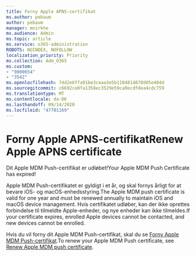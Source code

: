 ```yaml
---
title: Forny Apple APNS-certifikat
ms.author: pebaum
author: pebaum
manager: mnirkhe
ms.audience: Admin
ms.topic: article
ms.service: o365-administration
ROBOTS: NOINDEX, NOFOLLOW
localization_priority: Priority
ms.collection: Adm_O365
ms.custom:
- "9000654"
- "3542"
ms.openlocfilehash: 74d2e6ffa91be3caaa3e5b1104814870d05e404d
ms.sourcegitcommit: c6692ce0fa1358ec3529e59ca0ecdfdea4cdc759
ms.translationtype: MT
ms.contentlocale: da-DK
ms.lasthandoff: 09/14/2020
ms.locfileid: "47701169"
---
```

# <a name="renew-apple-apns-certificate"></a><span data-ttu-id="53761-102">Forny Apple APNS-certifikat</span><span class="sxs-lookup"><span data-stu-id="53761-102">Renew Apple APNS certificate</span></span>

<span data-ttu-id="53761-103">Dit Apple MDM Push-certifikat er udløbet!</span><span class="sxs-lookup"><span data-stu-id="53761-103">Your Apple MDM Push Certificate has expired!</span></span>

<span data-ttu-id="53761-104">Apple MDM Push-certifikatet er gyldigt i et år, og skal fornys årligt for at bevare iOS- og macOS-enhedsstyring.</span><span class="sxs-lookup"><span data-stu-id="53761-104">The Apple MDM push certificate is valid for one year and must be renewed annually to maintain iOS and macOS device management.</span></span> <span data-ttu-id="53761-105">Hvis certifikatet udløber, kan der ikke oprettes forbindelse til tilmeldte Apple-enheder, og nye enheder kan ikke tilmeldes.</span><span class="sxs-lookup"><span data-stu-id="53761-105">If your certificate expires, enrolled Apple devices cannot be contacted, and new devices cannot be enrolled.</span></span>

<span data-ttu-id="53761-106">Hvis du vil forny dit Apple MDM Push-certifikat, skal du se [Forny Apple MDM Push-certifikat](https://docs.microsoft.com/intune/enrollment/apple-mdm-push-certificate-get#renew-apple-mdm-push-certificate).</span><span class="sxs-lookup"><span data-stu-id="53761-106">To renew your Apple MDM Push certificate, see [Renew Apple MDM push certificate](https://docs.microsoft.com/intune/enrollment/apple-mdm-push-certificate-get#renew-apple-mdm-push-certificate).</span></span>
